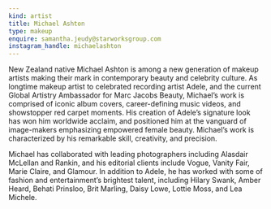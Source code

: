 ```yaml
---
kind: artist
title: Michael Ashton
type: makeup
enquire: samantha.jeudy@starworksgroup.com
instagram_handle: michaelashton
---
```

New Zealand native Michael Ashton is among a new generation of makeup artists making their mark in contemporary beauty and celebrity culture. As longtime makeup artist to celebrated recording artist Adele, and the current Global Artistry Ambassador for Marc Jacobs Beauty, Michael’s work is comprised of iconic album covers, career-defining music videos, and showstopper red carpet moments. His creation of Adele’s signature look has won him worldwide acclaim, and positioned him at the vanguard of image-makers emphasizing empowered female beauty. Michael’s work is characterized by his remarkable skill, creativity, and precision.

Michael has collaborated with leading photographers including Alasdair McLellan and Rankin, and his editorial clients include Vogue, Vanity Fair, Marie Claire, and Glamour. In addition to Adele, he has worked with some of fashion and entertainment’s brightest talent, including Hilary Swank, Amber Heard, Behati Prinsloo, Brit Marling, Daisy Lowe, Lottie Moss, and Lea Michele.
